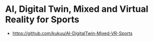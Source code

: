# AI, Digital Twin, Mixed and Virtual Reality for Sports

- https://github.com/kukuu/AI-DigitalTwin-Mixed-VR-Sports


